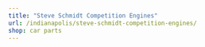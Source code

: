 ```yaml
---
title: "Steve Schmidt Competition Engines"
url: /indianapolis/steve-schmidt-competition-engines/
shop: car parts
---
```

